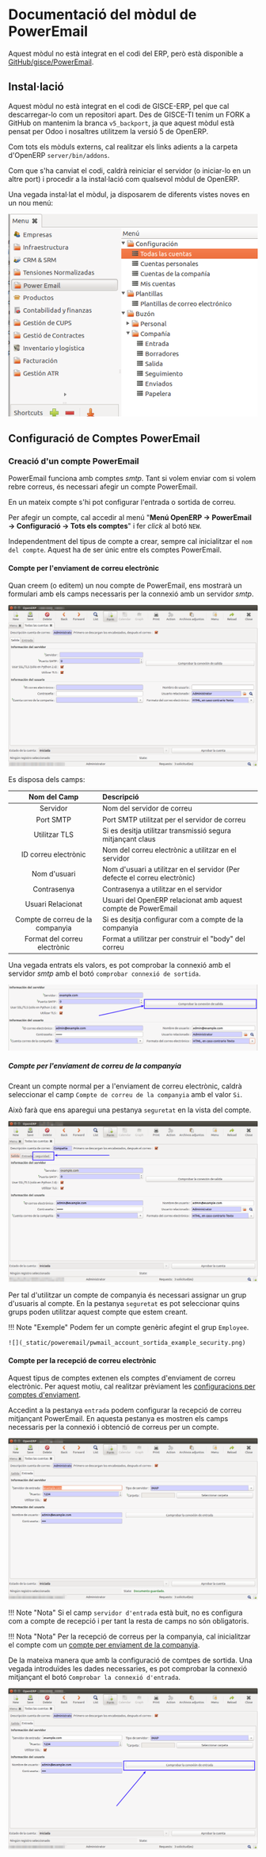 # Documentació del mòdul de PowerEmail

Aquest mòdul no està integrat en el codi del ERP, però està disponible a
[GitHub/gisce/PowerEmail](https://github.com/gisce/poweremail).

## Instal·lació

Aquest mòdul no està integrat en el codi de GISCE-ERP, pel que cal descarregar-lo
com un repositori apart. Des de GISCE-TI tenim un FORK a GitHub on mantenim la
branca `v5_backport`, ja que aquest mòdul està pensat per Odoo i nosaltres
utilitzem la versió 5 de OpenERP.

Com tots els mòduls externs, cal realitzar els links adients a la carpeta
d'OpenERP `server/bin/addons`.

Com que s'ha canviat el codi, caldrà reiniciar el servidor (o iniciar-lo en un
altre port) i procedir a la instal·lació com qualsevol mòdul de OpenERP.

Una vegada instal·lat el mòdul, ja disposarem de diferents vistes noves en un
nou menú:

![](_static/poweremail/poweremail_main_menu.png)

## Configuració de Comptes PowerEmail

### Creació d'un compte PowerEmail

PowerEmail funciona amb comptes _smtp_. Tant si volem enviar com si volem rebre
correus, és necessari afegir un compte PowerEmail.

En un mateix compte s'hi pot configurar l'entrada o sortida de correu.

Per afegir un compte, cal accedir al menú "**Menú OpenERP → PowerEmail →
Configuració → Tots els comptes**" i fer _click_ al botó `NEW`.

Independentment del tipus de compte a crear, sempre cal inicialitzar el `nom
del compte`. Aquest ha de ser únic entre els comptes PowerEmail.

#### Compte per l'enviament de correu electrònic

Quan creem (o editem) un nou compte de PowerEmail, ens mostrarà un formulari
amb els camps necessaris per la connexió amb un servidor _smtp_.

![](_static/poweremail/pwmail_account_sortida.png)

Es disposa dels camps:

|          Nom del Camp            |                                  Descripció                                |
|:--------------------------------:|:---------------------------------------------------------------------------|
| Servidor                         | Nom del servidor de correu                                                 |
| Port SMTP                        | Port SMTP utilitzat per el servidor de correu                              |
| Utilitzar TLS                    | Si es desitja utilitzar transmissió segura mitjançant claus                |
| ID correu electrònic             | Nom del correu electrònic a utilitzar en el servidor                       |
| Nom d'usuari                     | Nom d'usuari a utilitzar en el servidor (Per defecte el correu electrònic) |
| Contrasenya                      | Contrasenya a utilitzar en el servidor                                     |
| Usuari Relacionat                | Usuari del OpenERP relacionat amb aquest compte de PowerEmail              |
| Compte de correu de la companyia | Si es desitja configurar com a compte de la companyia                      |
| Format del correu electrònic     | Format a utilitzar per construir el "body" del correu                      |

Una vegada entrats els valors, es pot comprobar la connexió amb el servidor
_smtp_ amb el botó `comprobar connexió de sortida`.

![](_static/poweremail/pwmail_account_sortida_check.png)

##### Compte per l'enviament de correu de la companyia

Creant un compte normal per a l'enviament de correu electrònic, caldrà
seleccionar el camp `Compte de correu de la companyia` amb el valor `Si`.

Això farà que ens aparegui una pestanya `seguretat` en la vista del compte.

![](_static/poweremail/pwmail_account_sortida_example.png)

Per tal d'utilitzar un compte de companyia és necessari assignar un grup
d'usuaris al compte. En la pestanya `seguretat` es pot seleccionar quins
grups poden utilitzar aquest compte que estem creant.

!!! Note "Exemple"
    Podem fer un compte genèric afegint el grup `Employee`.

    ![](_static/poweremail/pwmail_account_sortida_example_security.png)

#### Compte per la recepció de correu electrònic

Aquest tipus de comptes extenen els comptes d'enviament de correu electrònic.
Per aquest motiu, cal realitzar prèviament les
[configuracions per comptes d'enviament](#compte-per-lenviament-de-correu-electronic).

Accedint a la pestanya `entrada` podem configurar la recepció de correu
mitjançant PowerEmail. En aquesta pestanya es mostren els camps necessaris per
la connexió i obtenció de correus per un compte.

![](_static/poweremail/pwmail_account_entrada_example.png)

!!! Note "Nota"
    Si el camp `servidor d'entrada` està buit, no es configura com a compte de
    recepció i per tant la resta de camps no són obligatoris.

!!! Nota "Nota"
    Per la recepció de correus per la companyia, cal inicialitzar el compte
    com un [compte per enviament de la companyia](http://localhost:8000/base/poweremail/#compte-per-lenviament-de-correu-de-la-companyia).

De la mateixa manera que amb la configuració de comtpes de sortida. Una vegada
introduïdes les dades necessaries, es pot comprobar la connexió mitjançant el
botó `Comprobar la connexió d'entrada`.

![](_static/poweremail/pwmail_account_entrada_check.png)
